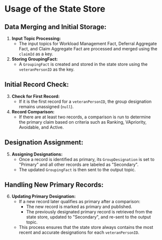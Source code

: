 # Usage of the State Store

## Data Merging and Initial Storage:
1. **Input Topic Processing:**
   - The input topics for Workload Management Fact, Deferral Aggregate Fact, and Claim Aggregate Fact are processed and merged using the `claimId` as a key.
2. **Storing GroupingFact:**
   - A `GroupingFact` is created and stored in the state store using the `veteranPersonID` as the key.

## Initial Record Check:
3. **Check for First Record:**
   - If it is the first record for a `veteranPersonID`, the group designation remains unassigned (`null`).
4. **Record Comparison:**
   - If there are at least two records, a comparison is run to determine the primary claim based on criteria such as Ranking, VApriority, Avoidable, and Active.

## Designation Assignment:
5. **Assigning Designations:**
   - Once a record is identified as primary, its `GroupDesignation` is set to "Primary" and all other records are labeled as "Secondary".
   - The updated `GroupingFact` is then sent to the output topic.

## Handling New Primary Records:
6. **Updating Primary Designation:**
   - If a new record later qualifies as primary after a comparison:
     - The new record is marked as primary and published.
     - The previously designated primary record is retrieved from the state store, updated to "Secondary", and re-sent to the output topic.
   - This process ensures that the state store always contains the most recent and accurate designations for each `veteranPersonID`.
